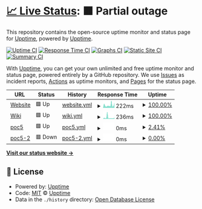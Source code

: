 # [📈 Live Status](https://upptime.github.io/upptime): <!--live status--> **🟧 Partial outage**

This repository contains the open-source uptime monitor and status page for [Upptime](https://upptime.js.org), powered by [Upptime](https://github.com/upptime/upptime).

[![Uptime CI](https://github.com/Leechael/phala-endpoint-uptime/workflows/Uptime%20CI/badge.svg)](https://github.com/Leechael/phala-endpoint-uptime/actions?query=workflow%3A%22Uptime+CI%22)
[![Response Time CI](https://github.com/Leechael/phala-endpoint-uptime/workflows/Response%20Time%20CI/badge.svg)](https://github.com/Leechael/phala-endpoint-uptime/actions?query=workflow%3A%22Response+Time+CI%22)
[![Graphs CI](https://github.com/Leechael/phala-endpoint-uptime/workflows/Graphs%20CI/badge.svg)](https://github.com/Leechael/phala-endpoint-uptime/actions?query=workflow%3A%22Graphs+CI%22)
[![Static Site CI](https://github.com/Leechael/phala-endpoint-uptime/workflows/Static%20Site%20CI/badge.svg)](https://github.com/Leechael/phala-endpoint-uptime/actions?query=workflow%3A%22Static+Site+CI%22)
[![Summary CI](https://github.com/Leechael/phala-endpoint-uptime/workflows/Summary%20CI/badge.svg)](https://github.com/Leechael/phala-endpoint-uptime/actions?query=workflow%3A%22Summary+CI%22)

With [Upptime](https://upptime.js.org), you can get your own unlimited and free uptime monitor and status page, powered entirely by a GitHub repository. We use [Issues](https://github.com/upptime/upptime/issues) as incident reports, [Actions](https://github.com/Leechael/phala-endpoint-uptime/actions) as uptime monitors, and [Pages](https://upptime.github.io/upptime) for the status page.

<!--start: status pages-->
<!-- This summary is generated by Upptime (https://github.com/upptime/upptime) -->
<!-- Do not edit this manually, your changes will be overwritten -->
<!-- prettier-ignore -->
| URL | Status | History | Response Time | Uptime |
| --- | ------ | ------- | ------------- | ------ |
| <img alt="" src="https://favicons.githubusercontent.com/www.phala.network" height="13"> [Website](https://www.phala.network/en/) | 🟩 Up | [website.yml](https://github.com/Leechael/phala-endpoint-uptime/commits/HEAD/history/website.yml) | <details><summary><img alt="Response time graph" src="./graphs/website/response-time-week.png" height="20"> 222ms</summary><br><a href="https://Leechael.github.io/phala-endpoint-uptime/history/website"><img alt="Response time 222" src="https://img.shields.io/endpoint?url=https%3A%2F%2Fraw.githubusercontent.com%2FLeechael%2Fphala-endpoint-uptime%2FHEAD%2Fapi%2Fwebsite%2Fresponse-time.json"></a><br><a href="https://Leechael.github.io/phala-endpoint-uptime/history/website"><img alt="24-hour response time 222" src="https://img.shields.io/endpoint?url=https%3A%2F%2Fraw.githubusercontent.com%2FLeechael%2Fphala-endpoint-uptime%2FHEAD%2Fapi%2Fwebsite%2Fresponse-time-day.json"></a><br><a href="https://Leechael.github.io/phala-endpoint-uptime/history/website"><img alt="7-day response time 222" src="https://img.shields.io/endpoint?url=https%3A%2F%2Fraw.githubusercontent.com%2FLeechael%2Fphala-endpoint-uptime%2FHEAD%2Fapi%2Fwebsite%2Fresponse-time-week.json"></a><br><a href="https://Leechael.github.io/phala-endpoint-uptime/history/website"><img alt="30-day response time 222" src="https://img.shields.io/endpoint?url=https%3A%2F%2Fraw.githubusercontent.com%2FLeechael%2Fphala-endpoint-uptime%2FHEAD%2Fapi%2Fwebsite%2Fresponse-time-month.json"></a><br><a href="https://Leechael.github.io/phala-endpoint-uptime/history/website"><img alt="1-year response time 222" src="https://img.shields.io/endpoint?url=https%3A%2F%2Fraw.githubusercontent.com%2FLeechael%2Fphala-endpoint-uptime%2FHEAD%2Fapi%2Fwebsite%2Fresponse-time-year.json"></a></details> | <details><summary><a href="https://Leechael.github.io/phala-endpoint-uptime/history/website">100.00%</a></summary><a href="https://Leechael.github.io/phala-endpoint-uptime/history/website"><img alt="All-time uptime 100.00%" src="https://img.shields.io/endpoint?url=https%3A%2F%2Fraw.githubusercontent.com%2FLeechael%2Fphala-endpoint-uptime%2FHEAD%2Fapi%2Fwebsite%2Fuptime.json"></a><br><a href="https://Leechael.github.io/phala-endpoint-uptime/history/website"><img alt="24-hour uptime 100.00%" src="https://img.shields.io/endpoint?url=https%3A%2F%2Fraw.githubusercontent.com%2FLeechael%2Fphala-endpoint-uptime%2FHEAD%2Fapi%2Fwebsite%2Fuptime-day.json"></a><br><a href="https://Leechael.github.io/phala-endpoint-uptime/history/website"><img alt="7-day uptime 100.00%" src="https://img.shields.io/endpoint?url=https%3A%2F%2Fraw.githubusercontent.com%2FLeechael%2Fphala-endpoint-uptime%2FHEAD%2Fapi%2Fwebsite%2Fuptime-week.json"></a><br><a href="https://Leechael.github.io/phala-endpoint-uptime/history/website"><img alt="30-day uptime 100.00%" src="https://img.shields.io/endpoint?url=https%3A%2F%2Fraw.githubusercontent.com%2FLeechael%2Fphala-endpoint-uptime%2FHEAD%2Fapi%2Fwebsite%2Fuptime-month.json"></a><br><a href="https://Leechael.github.io/phala-endpoint-uptime/history/website"><img alt="1-year uptime 100.00%" src="https://img.shields.io/endpoint?url=https%3A%2F%2Fraw.githubusercontent.com%2FLeechael%2Fphala-endpoint-uptime%2FHEAD%2Fapi%2Fwebsite%2Fuptime-year.json"></a></details>
| <img alt="" src="https://favicons.githubusercontent.com/wiki.phala.network" height="13"> [Wiki](https://wiki.phala.network/en-us/) | 🟩 Up | [wiki.yml](https://github.com/Leechael/phala-endpoint-uptime/commits/HEAD/history/wiki.yml) | <details><summary><img alt="Response time graph" src="./graphs/wiki/response-time-week.png" height="20"> 236ms</summary><br><a href="https://Leechael.github.io/phala-endpoint-uptime/history/wiki"><img alt="Response time 236" src="https://img.shields.io/endpoint?url=https%3A%2F%2Fraw.githubusercontent.com%2FLeechael%2Fphala-endpoint-uptime%2FHEAD%2Fapi%2Fwiki%2Fresponse-time.json"></a><br><a href="https://Leechael.github.io/phala-endpoint-uptime/history/wiki"><img alt="24-hour response time 236" src="https://img.shields.io/endpoint?url=https%3A%2F%2Fraw.githubusercontent.com%2FLeechael%2Fphala-endpoint-uptime%2FHEAD%2Fapi%2Fwiki%2Fresponse-time-day.json"></a><br><a href="https://Leechael.github.io/phala-endpoint-uptime/history/wiki"><img alt="7-day response time 236" src="https://img.shields.io/endpoint?url=https%3A%2F%2Fraw.githubusercontent.com%2FLeechael%2Fphala-endpoint-uptime%2FHEAD%2Fapi%2Fwiki%2Fresponse-time-week.json"></a><br><a href="https://Leechael.github.io/phala-endpoint-uptime/history/wiki"><img alt="30-day response time 236" src="https://img.shields.io/endpoint?url=https%3A%2F%2Fraw.githubusercontent.com%2FLeechael%2Fphala-endpoint-uptime%2FHEAD%2Fapi%2Fwiki%2Fresponse-time-month.json"></a><br><a href="https://Leechael.github.io/phala-endpoint-uptime/history/wiki"><img alt="1-year response time 236" src="https://img.shields.io/endpoint?url=https%3A%2F%2Fraw.githubusercontent.com%2FLeechael%2Fphala-endpoint-uptime%2FHEAD%2Fapi%2Fwiki%2Fresponse-time-year.json"></a></details> | <details><summary><a href="https://Leechael.github.io/phala-endpoint-uptime/history/wiki">100.00%</a></summary><a href="https://Leechael.github.io/phala-endpoint-uptime/history/wiki"><img alt="All-time uptime 100.00%" src="https://img.shields.io/endpoint?url=https%3A%2F%2Fraw.githubusercontent.com%2FLeechael%2Fphala-endpoint-uptime%2FHEAD%2Fapi%2Fwiki%2Fuptime.json"></a><br><a href="https://Leechael.github.io/phala-endpoint-uptime/history/wiki"><img alt="24-hour uptime 100.00%" src="https://img.shields.io/endpoint?url=https%3A%2F%2Fraw.githubusercontent.com%2FLeechael%2Fphala-endpoint-uptime%2FHEAD%2Fapi%2Fwiki%2Fuptime-day.json"></a><br><a href="https://Leechael.github.io/phala-endpoint-uptime/history/wiki"><img alt="7-day uptime 100.00%" src="https://img.shields.io/endpoint?url=https%3A%2F%2Fraw.githubusercontent.com%2FLeechael%2Fphala-endpoint-uptime%2FHEAD%2Fapi%2Fwiki%2Fuptime-week.json"></a><br><a href="https://Leechael.github.io/phala-endpoint-uptime/history/wiki"><img alt="30-day uptime 100.00%" src="https://img.shields.io/endpoint?url=https%3A%2F%2Fraw.githubusercontent.com%2FLeechael%2Fphala-endpoint-uptime%2FHEAD%2Fapi%2Fwiki%2Fuptime-month.json"></a><br><a href="https://Leechael.github.io/phala-endpoint-uptime/history/wiki"><img alt="1-year uptime 100.00%" src="https://img.shields.io/endpoint?url=https%3A%2F%2Fraw.githubusercontent.com%2FLeechael%2Fphala-endpoint-uptime%2FHEAD%2Fapi%2Fwiki%2Fuptime-year.json"></a></details>
| <img alt="" src="https://favicons.githubusercontent.com/poc5.phala.network" height="13"> [poc5](wss://poc5.phala.network/ws) | 🟩 Up | [poc5.yml](https://github.com/Leechael/phala-endpoint-uptime/commits/HEAD/history/poc5.yml) | <details><summary><img alt="Response time graph" src="./graphs/poc5/response-time-week.png" height="20"> 0ms</summary><br><a href="https://Leechael.github.io/phala-endpoint-uptime/history/poc5"><img alt="Response time 0" src="https://img.shields.io/endpoint?url=https%3A%2F%2Fraw.githubusercontent.com%2FLeechael%2Fphala-endpoint-uptime%2FHEAD%2Fapi%2Fpoc5%2Fresponse-time.json"></a><br><a href="https://Leechael.github.io/phala-endpoint-uptime/history/poc5"><img alt="24-hour response time 0" src="https://img.shields.io/endpoint?url=https%3A%2F%2Fraw.githubusercontent.com%2FLeechael%2Fphala-endpoint-uptime%2FHEAD%2Fapi%2Fpoc5%2Fresponse-time-day.json"></a><br><a href="https://Leechael.github.io/phala-endpoint-uptime/history/poc5"><img alt="7-day response time 0" src="https://img.shields.io/endpoint?url=https%3A%2F%2Fraw.githubusercontent.com%2FLeechael%2Fphala-endpoint-uptime%2FHEAD%2Fapi%2Fpoc5%2Fresponse-time-week.json"></a><br><a href="https://Leechael.github.io/phala-endpoint-uptime/history/poc5"><img alt="30-day response time 0" src="https://img.shields.io/endpoint?url=https%3A%2F%2Fraw.githubusercontent.com%2FLeechael%2Fphala-endpoint-uptime%2FHEAD%2Fapi%2Fpoc5%2Fresponse-time-month.json"></a><br><a href="https://Leechael.github.io/phala-endpoint-uptime/history/poc5"><img alt="1-year response time 0" src="https://img.shields.io/endpoint?url=https%3A%2F%2Fraw.githubusercontent.com%2FLeechael%2Fphala-endpoint-uptime%2FHEAD%2Fapi%2Fpoc5%2Fresponse-time-year.json"></a></details> | <details><summary><a href="https://Leechael.github.io/phala-endpoint-uptime/history/poc5">2.41%</a></summary><a href="https://Leechael.github.io/phala-endpoint-uptime/history/poc5"><img alt="All-time uptime 2.41%" src="https://img.shields.io/endpoint?url=https%3A%2F%2Fraw.githubusercontent.com%2FLeechael%2Fphala-endpoint-uptime%2FHEAD%2Fapi%2Fpoc5%2Fuptime.json"></a><br><a href="https://Leechael.github.io/phala-endpoint-uptime/history/poc5"><img alt="24-hour uptime 2.41%" src="https://img.shields.io/endpoint?url=https%3A%2F%2Fraw.githubusercontent.com%2FLeechael%2Fphala-endpoint-uptime%2FHEAD%2Fapi%2Fpoc5%2Fuptime-day.json"></a><br><a href="https://Leechael.github.io/phala-endpoint-uptime/history/poc5"><img alt="7-day uptime 2.41%" src="https://img.shields.io/endpoint?url=https%3A%2F%2Fraw.githubusercontent.com%2FLeechael%2Fphala-endpoint-uptime%2FHEAD%2Fapi%2Fpoc5%2Fuptime-week.json"></a><br><a href="https://Leechael.github.io/phala-endpoint-uptime/history/poc5"><img alt="30-day uptime 2.41%" src="https://img.shields.io/endpoint?url=https%3A%2F%2Fraw.githubusercontent.com%2FLeechael%2Fphala-endpoint-uptime%2FHEAD%2Fapi%2Fpoc5%2Fuptime-month.json"></a><br><a href="https://Leechael.github.io/phala-endpoint-uptime/history/poc5"><img alt="1-year uptime 2.41%" src="https://img.shields.io/endpoint?url=https%3A%2F%2Fraw.githubusercontent.com%2FLeechael%2Fphala-endpoint-uptime%2FHEAD%2Fapi%2Fpoc5%2Fuptime-year.json"></a></details>
| <img alt="" src="https://favicons.githubusercontent.com/poc5-2.phala.network" height="13"> [poc5-2](wss://poc5-2.phala.network/ws) | 🟥 Down | [poc5-2.yml](https://github.com/Leechael/phala-endpoint-uptime/commits/HEAD/history/poc5-2.yml) | <details><summary><img alt="Response time graph" src="./graphs/poc5-2/response-time-week.png" height="20"> 0ms</summary><br><a href="https://Leechael.github.io/phala-endpoint-uptime/history/poc5-2"><img alt="Response time 0" src="https://img.shields.io/endpoint?url=https%3A%2F%2Fraw.githubusercontent.com%2FLeechael%2Fphala-endpoint-uptime%2FHEAD%2Fapi%2Fpoc5-2%2Fresponse-time.json"></a><br><a href="https://Leechael.github.io/phala-endpoint-uptime/history/poc5-2"><img alt="24-hour response time 0" src="https://img.shields.io/endpoint?url=https%3A%2F%2Fraw.githubusercontent.com%2FLeechael%2Fphala-endpoint-uptime%2FHEAD%2Fapi%2Fpoc5-2%2Fresponse-time-day.json"></a><br><a href="https://Leechael.github.io/phala-endpoint-uptime/history/poc5-2"><img alt="7-day response time 0" src="https://img.shields.io/endpoint?url=https%3A%2F%2Fraw.githubusercontent.com%2FLeechael%2Fphala-endpoint-uptime%2FHEAD%2Fapi%2Fpoc5-2%2Fresponse-time-week.json"></a><br><a href="https://Leechael.github.io/phala-endpoint-uptime/history/poc5-2"><img alt="30-day response time 0" src="https://img.shields.io/endpoint?url=https%3A%2F%2Fraw.githubusercontent.com%2FLeechael%2Fphala-endpoint-uptime%2FHEAD%2Fapi%2Fpoc5-2%2Fresponse-time-month.json"></a><br><a href="https://Leechael.github.io/phala-endpoint-uptime/history/poc5-2"><img alt="1-year response time 0" src="https://img.shields.io/endpoint?url=https%3A%2F%2Fraw.githubusercontent.com%2FLeechael%2Fphala-endpoint-uptime%2FHEAD%2Fapi%2Fpoc5-2%2Fresponse-time-year.json"></a></details> | <details><summary><a href="https://Leechael.github.io/phala-endpoint-uptime/history/poc5-2">0.00%</a></summary><a href="https://Leechael.github.io/phala-endpoint-uptime/history/poc5-2"><img alt="All-time uptime 0.00%" src="https://img.shields.io/endpoint?url=https%3A%2F%2Fraw.githubusercontent.com%2FLeechael%2Fphala-endpoint-uptime%2FHEAD%2Fapi%2Fpoc5-2%2Fuptime.json"></a><br><a href="https://Leechael.github.io/phala-endpoint-uptime/history/poc5-2"><img alt="24-hour uptime 0.00%" src="https://img.shields.io/endpoint?url=https%3A%2F%2Fraw.githubusercontent.com%2FLeechael%2Fphala-endpoint-uptime%2FHEAD%2Fapi%2Fpoc5-2%2Fuptime-day.json"></a><br><a href="https://Leechael.github.io/phala-endpoint-uptime/history/poc5-2"><img alt="7-day uptime 0.00%" src="https://img.shields.io/endpoint?url=https%3A%2F%2Fraw.githubusercontent.com%2FLeechael%2Fphala-endpoint-uptime%2FHEAD%2Fapi%2Fpoc5-2%2Fuptime-week.json"></a><br><a href="https://Leechael.github.io/phala-endpoint-uptime/history/poc5-2"><img alt="30-day uptime 0.00%" src="https://img.shields.io/endpoint?url=https%3A%2F%2Fraw.githubusercontent.com%2FLeechael%2Fphala-endpoint-uptime%2FHEAD%2Fapi%2Fpoc5-2%2Fuptime-month.json"></a><br><a href="https://Leechael.github.io/phala-endpoint-uptime/history/poc5-2"><img alt="1-year uptime 0.00%" src="https://img.shields.io/endpoint?url=https%3A%2F%2Fraw.githubusercontent.com%2FLeechael%2Fphala-endpoint-uptime%2FHEAD%2Fapi%2Fpoc5-2%2Fuptime-year.json"></a></details>

<!--end: status pages-->

[**Visit our status website →**](https://upptime.github.io/upptime)

## 📄 License

- Powered by: [Upptime](https://github.com/upptime/upptime)
- Code: [MIT](./LICENSE) © [Upptime](https://upptime.js.org)
- Data in the `./history` directory: [Open Database License](https://opendatacommons.org/licenses/odbl/1-0/)
